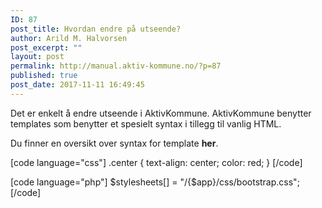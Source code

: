```yaml
---
ID: 87
post_title: Hvordan endre på utseende?
author: Arild M. Halvorsen
post_excerpt: ""
layout: post
permalink: http://manual.aktiv-kommune.no/?p=87
published: true
post_date: 2017-11-11 16:49:45
---
```

Det er enkelt å endre utseende i AktivKommune. AktivKommune benytter templates som benytter et spesielt syntax i tillegg til vanlig HTML.

Du finner en oversikt over syntax for template **her**.

[code language="css"]
.center {
text-align: center;
color: red;
}
[/code]

[code language="php"]
$stylesheets[] = "/{$app}/css/bootstrap.css";
[/code]
